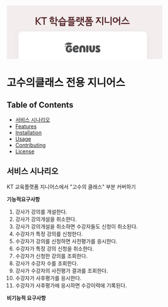 ![로컬 이미지](./imgs/genius.jpg)

# 고수의클래스 전용 지니어스

## Table of Contents

- [서비스 시나리오](#서비스시나리오)
- [Features](#features)
- [Installation](#installation)
- [Usage](#usage)
- [Contributing](#contributing)
- [License](#license)

## 서비스 시나리오

KT 교육플랫폼 지니어스에서 "고수의 클래스" 부분 커버하기

**기능적요구사항**

1. 강사가 강의를 개설한다.
2. 강사가 강의개설을 취소한다.
3. 강사가 강의개설을 취소하면 수강자들도 신청이 취소된다.
4. 수강자가 특정 강의를 신청한다.
5. 수강자가 강의를 신청하면 사전평가를 응시한다.
6. 수강자가 특정 강의 신청을 취소한다.
7. 수강자가 신청한 강의를 조회한다.
8. 강사가 수강자 수를 조회한다.
9. 강사가 수강자의 사전평가 결과를 조회한다.
10. 수강자가 사후평가를 응시한다.
11. 수강자가 사후평가에 응시하면 수강이력에 기록된다.

**비기능적 요구사항**
